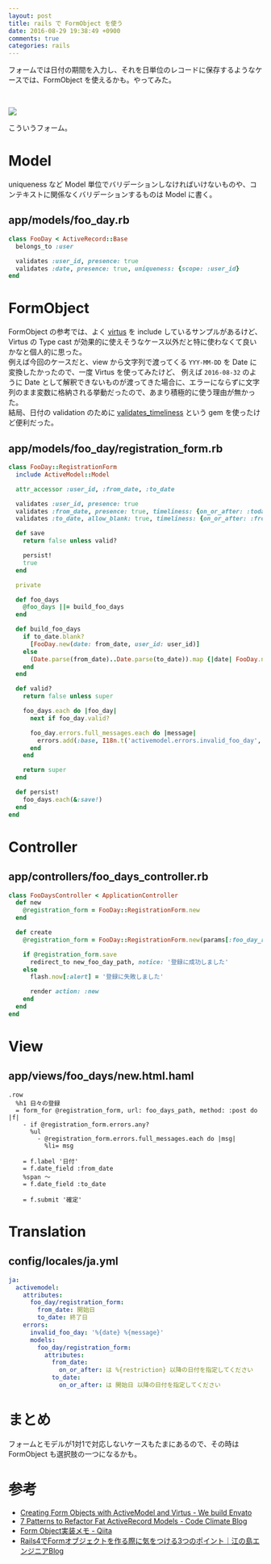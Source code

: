 ```yaml
---
layout: post
title: rails で FormObject を使う
date: 2016-08-29 19:38:49 +0900
comments: true
categories: rails
---
```


フォームでは日付の期間を入力し、それを日単位のレコードに保存するようなケースでは、FormObject を使えるかも。やってみた。  

<br />

![](/images/2016-08-29-rails-form-object/screenshot1.png)  

こういうフォーム。  


# Model
uniqueness など Model 単位でバリデーションしなければいけないものや、コンテキストに関係なくバリデーションするものは Model に書く。  

## app/models/foo_day.rb

```ruby
class FooDay < ActiveRecord::Base
  belongs_to :user

  validates :user_id, presence: true
  validates :date, presence: true, uniqueness: {scope: :user_id}
end
```


# FormObject

FormObject の参考では、よく [virtus](https://github.com/solnic/virtus) を include しているサンプルがあるけど、Virtus の Type cast が効果的に使えそうなケース以外だと特に使わなくて良いかなと個人的に思った。  
例えば今回のケースだと、view から文字列で渡ってくる `YYY-MM-DD` を Date に変換したかったので、一度 Virtus を使ってみたけど、
例えば `2016-08-32` のように Date として解釈できないものが渡ってきた場合に、エラーにならずに文字列のまま変数に格納される挙動だったので、あまり積極的に使う理由が無かった。  
結局、日付の validation のために [validates_timeliness](https://github.com/adzap/validates_timeliness) という gem を使ったけど便利だった。  

## app/models/foo_day/registration_form.rb

```ruby
class FooDay::RegistrationForm
  include ActiveModel::Model

  attr_accessor :user_id, :from_date, :to_date

  validates :user_id, presence: true
  validates :from_date, presence: true, timeliness: {on_or_after: :today, type: :date}
  validates :to_date, allow_blank: true, timeliness: {on_or_after: :from_date, type: :date}

  def save
    return false unless valid?

    persist!
    true
  end

  private

  def foo_days
    @foo_days ||= build_foo_days
  end

  def build_foo_days
    if to_date.blank?
      [FooDay.new(date: from_date, user_id: user_id)]
    else
      (Date.parse(from_date)..Date.parse(to_date)).map {|date| FooDay.new(user_id: user_id, date: date) }
    end
  end

  def valid?
    return false unless super

    foo_days.each do |foo_day|
      next if foo_day.valid?

      foo_day.errors.full_messages.each do |message|
        errors.add(:base, I18n.t('activemodel.errors.invalid_foo_day', date: foo_day.date, message: message))
      end
    end

    return super
  end

  def persist!
    foo_days.each(&:save!)
  end
end
```


# Controller

## app/controllers/foo_days_controller.rb

```ruby
class FooDaysController < ApplicationController
  def new
    @registration_form = FooDay::RegistrationForm.new
  end

  def create
    @registration_form = FooDay::RegistrationForm.new(params[:foo_day_registration_form].merge(user_id: current_user.id))

    if @registration_form.save
      redirect_to new_foo_day_path, notice: '登録に成功しました'
    else
      flash.now[:alert] = '登録に失敗しました'

      render action: :new
    end
  end
end
```

# View

## app/views/foo_days/new.html.haml

```haml
.row
  %h1 日々の登録
  = form_for @registration_form, url: foo_days_path, method: :post do |f|
    - if @registration_form.errors.any?
      %ul
        - @registration_form.errors.full_messages.each do |msg|
          %li= msg

    = f.label '日付'
    = f.date_field :from_date
    %span 〜
    = f.date_field :to_date

    = f.submit '確定'
```


# Translation
## config/locales/ja.yml

```yaml
ja:
  activemodel:
    attributes:
      foo_day/registration_form:
        from_date: 開始日
        to_date: 終了日
    errors:
      invalid_foo_day: '%{date} %{message}'
      models:
        foo_day/registration_form:
          attributes:
            from_date:
              on_or_after: は %{restriction} 以降の日付を指定してください
            to_date:
              on_or_after: は 開始日 以降の日付を指定してください
```

# まとめ
フォームとモデルが1対1で対応しないケースもたまにあるので、その時は FormObject も選択肢の一つになるかも。  

# 参考
- [Creating Form Objects with ActiveModel and Virtus - We build Envato](http://webuild.envato.com/blog/creating-form-objects-with-activemodel-and-virtus/)
- [7 Patterns to Refactor Fat ActiveRecord Models - Code Climate Blog](http://blog.codeclimate.com/blog/2012/10/17/7-ways-to-decompose-fat-activerecord-models/)
- [Form Object実装メモ - Qiita](http://qiita.com/quattro_4/items/6636efbf58cca13db02a)
- [Rails4でFormオブジェクトを作る際に気をつける3つのポイント｜江の島エンジニアBlog](http://blog.enogineer.com/2014/12/02/rails-form-object/)
